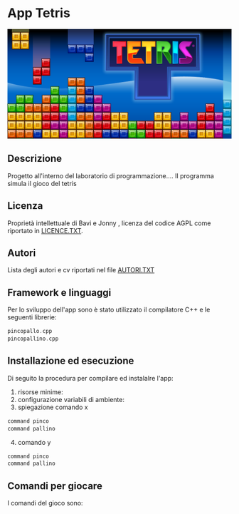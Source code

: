 # App Tetris
![Gioco del testris sviluppato in C++](./docs/media/top-banner.png)

## Descrizione
Progetto all'interno del laboratorio di programmazione.... Il programma simula il gioco del tetris 

## Licenza
Proprietà intellettuale di Bavi e Jonny , licenza del codice AGPL come riportato in [LICENCE.TXT](LICENCE).

## Autori
Lista degli autori e cv riportati nel file [AUTORI.TXT](AUTORI)

## Framework e linguaggi
Per lo sviluppo dell'app sono è stato utilizzato il compilatore C++ e le seguenti librerie:

```c++
pincopallo.cpp
pincopallino.cpp
```
## Installazione ed esecuzione
Di seguito la procedura per compilare ed instalalre l'app:

1. risorse minime:
2. configurazione variabili di ambiente:
3. spiegazione comando x 
```c++
command pinco
command pallino
``` 

4. comando y
```c++
command pinco
command pallino
``` 

## Comandi per giocare

I comandi del gioco sono:
